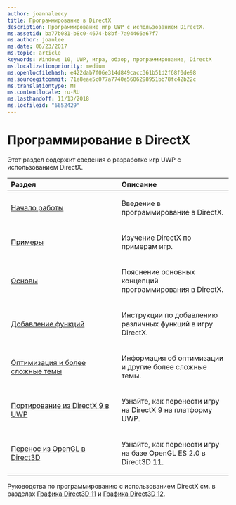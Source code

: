 ```yaml
---
author: joannaleecy
title: Программирование в DirectX
description: Программирование игр UWP с использованием DirectX.
ms.assetid: ba77b081-b8c0-4674-b8bf-7a94466a67f7
ms.author: joanlee
ms.date: 06/23/2017
ms.topic: article
keywords: Windows 10, UWP, игра, обзор, программирование, DirectX
ms.localizationpriority: medium
ms.openlocfilehash: e422dab7f06e314d849cacc361b51d2f68f0de98
ms.sourcegitcommit: 71e8eae5c077a7740e5606298951bb78fc42b22c
ms.translationtype: MT
ms.contentlocale: ru-RU
ms.lasthandoff: 11/13/2018
ms.locfileid: "6652429"
---
```

# <a name="directx-programming"></a>Программирование в DirectX

Этот раздел содержит сведения о разработке игр UWP с использованием DirectX.

<table>
<colgroup>
<col width="50%" />
<col width="50%" />
</colgroup>
<thead>
<tr class="header">
<th align="left">Раздел</th>
<th align="left">Описание</th>
</tr>
</thead>
<tbody>
<tr class="odd">
<td align="left"><p><a href="directx-getting-started.md">Начало работы</a></p></td>
<td align="left"><p>Введение в программирование в DirectX.</p></td>
</tr>
<tr class="even">
<td align="left"><p><a href="directx-samples.md">Примеры</a></p></td>
<td align="left"><p>Изучение DirectX по примерам игр.</p></td>
</tr>
<tr class="odd">
<td align="left"><p><a href="directx-fundamentals.md">Основы</a></p></td>
<td align="left"><p>Пояснение основных концепций программирования в DirectX.</p></td>
</tr>
<tr class="even">
<td align="left"><p><a href="directx-add-features.md">Добавление функций</a></p></td>
<td align="left"><p>Инструкции по добавлению различных функций в игру DirectX.</p></td>
</tr>
<tr class="odd">
<td align="left"><p><a href="directx-optimization-and-advanced-topics.md">Оптимизация и более сложные темы</a></p></td>
<td align="left"><p>Информация об оптимизации и другие более сложные темы.</p></td>
</tr>
<tr class="even">
<td align="left"><p><a href="porting-your-directx-9-game-to-windows-store.md">Портирование из DirectX 9 в UWP</a></p></td>
<td align="left"><p>Узнайте, как перенести игру на DirectX 9 на платформу UWP.</p></td>
</tr>
<tr class="odd">
<td align="left"><p><a href="port-from-opengl-es-2-0-to-directx-11-1.md">Перенос из OpenGL в Direct3D</a></p></td>
<td align="left"><p>Узнайте, как перенести игру на базе OpenGL ES 2.0 в Direct3D 11.</p></td>
</tr>
</tbody>
</table>


Руководства по программированию с использованием DirectX см. в разделах [Графика Direct3D 11](https://msdn.microsoft.com/library/windows/desktop/ff476080.aspx) и [Графика Direct3D 12](https://msdn.microsoft.com/library/windows/desktop/dn903821.aspx).
 






